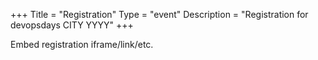 +++
Title = "Registration"
Type = "event"
Description = "Registration for devopsdays CITY YYYY"
+++

<div style="width:100%; text-align:left;">

Embed registration iframe/link/etc.
</div></div>
</div>
